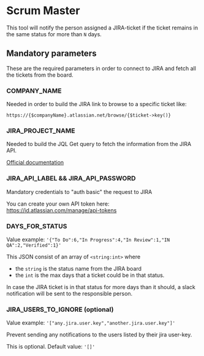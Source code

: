# Scrum Master

This tool will notify the person assigned a JIRA-ticket if the ticket remains in the same status for more than `N` days.

## Mandatory parameters

These are the required parameters in order to connect to JIRA and fetch all the tickets from the board.

### COMPANY_NAME

Needed in order to build the JIRA link to browse to a specific ticket like:

`https://{$companyName}.atlassian.net/browse/{$ticket->key()}`

### JIRA_PROJECT_NAME

Needed to build the JQL Get query to fetch the information from the JIRA API.

[Official documentation](https://confluence.atlassian.com/jirasoftwarecloud/advanced-searching-764478330.html)

### JIRA_API_LABEL && JIRA_API_PASSWORD

Mandatory credentials to "auth basic" the request to JIRA

You can create your own API token here: https://id.atlassian.com/manage/api-tokens

### DAYS_FOR_STATUS

Value example: `'{"To Do":6,"In Progress":4,"In Review":1,"IN QA":2,"Verified":1}'`

This JSON consist of an array of `<string:int>` where

* the `string` is the status name from the JIRA board
* the `int` is the max days that a ticket could be in that status.

In case the JIRA ticket is in that status for more days than it should,
a slack notification will be sent to the responsible person.

### JIRA_USERS_TO_IGNORE (optional)

Value example: `'["any.jira.user.key","another.jira.user.key"]'`

Prevent sending any notifications to the users listed by their jira user-key.

This is optional. Default value: `'[]'`
